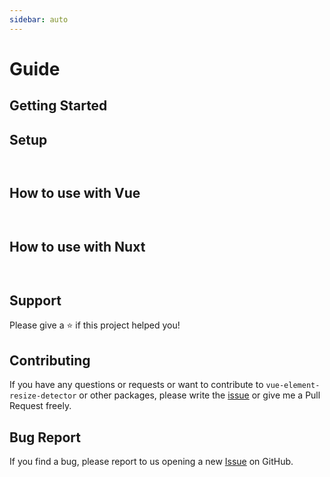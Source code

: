 ```yaml
---
sidebar: auto
---
```


# Guide

## Getting Started

## Setup

```vue


```

## How to use with Vue

```vue


```

## How to use with Nuxt

```vue


```

## Support
Please give a ⭐️ if this project helped you!

## Contributing

If you have any questions or requests or want to contribute to `vue-element-resize-detector` or other packages, please write the [issue](https://github.com/bensladden/vue-element-resize-detector/issues) or give me a Pull Request freely.

## Bug Report

If you find a bug, please report to us opening a new [Issue](https://github.com/bensladden/vue-element-resize-detector/issues) on GitHub.
